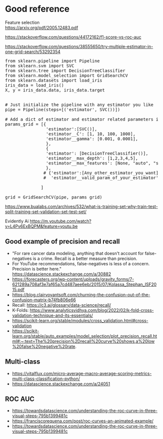 <H1> Good reference </H1>

Feature selection </br>
https://arxiv.org/pdf/2005.12483.pdf

https://stackoverflow.com/questions/44172162/f1-score-vs-roc-auc

https://stackoverflow.com/questions/38555650/try-multiple-estimator-in-one-grid-search/53292354

<pre>
from sklearn.pipeline import Pipeline
from sklearn.svm import SVC
from sklearn.tree import DecisionTreeClassifier
from sklearn.model_selection import GridSearchCV
from sklearn.datasets import load_iris
iris_data = load_iris()
X, y = iris_data.data, iris_data.target


# Just initialize the pipeline with any estimator you like    
pipe = Pipeline(steps=[('estimator', SVC())])

# Add a dict of estimator and estimator related parameters in this list
params_grid = [{
                'estimator':[SVC()],
                'estimator__C': [1, 10, 100, 1000],
                'estimator__gamma': [0.001, 0.0001],
                },
                {
                'estimator': [DecisionTreeClassifier()],
                'estimator__max_depth': [1,2,3,4,5],
                'estimator__max_features': [None, "auto", "sqrt", "log2"],
                },
               # {'estimator':[Any_other_estimator_you_want],
               #  'estimator__valid_param_of_your_estimator':[valid_values]

              ]

grid = GridSearchCV(pipe, params_grid)
</pre>

https://www.bualabs.com/archives/532/what-is-training-set-why-train-test-split-training-set-validation-set-test-set/

Evidently Ai
https://m.youtube.com/watch?v=L4Pv6ExBQPM&feature=youtu.be

## Good example of precision and recall
- "For rare cancer data modeling, anything that doesn't account for false-negatives is a crime. Recall is a better measure than precision.
- For YouTube recommendations, false-negatives is less of a concern. Precision is better here." https://datascience.stackexchange.com/a/30882
- https://forecasters.org/wp-content/uploads/gravity_forms/7-621289a708af3e7af65a7cd487aee6eb/2015/07/Kolassa_Stephan_ISF2015.pdf
- https://blog.clairvoyantsoft.com/churning-the-confusion-out-of-the-confusion-matrix-b74fb806e66
- Recall: https://c3.ai/glossary/data-science/recall/
- K-Folds: https://www.analyticsvidhya.com/blog/2022/02/k-fold-cross-validation-technique-and-its-essentials/
- https://scikit-learn.org/stable/modules/cross_validation.html#cross-validation
- https://scikit-learn.org/stable/auto_examples/model_selection/plot_precision_recall.html#:~:text=The%20precision%2Drecall%20curve%20shows,a%20low%20false%20negative%20rate.

## Multi-class
- https://vitalflux.com/micro-average-macro-average-scoring-metrics-multi-class-classification-python/
- https://datascience.stackexchange.com/a/24051

## ROC AUC
- https://towardsdatascience.com/understanding-the-roc-curve-in-three-visual-steps-795b1399481c
- https://franciscorequena.com/post/roc-curves-an-animated-example/
- https://towardsdatascience.com/understanding-the-roc-curve-in-three-visual-steps-795b1399481c
